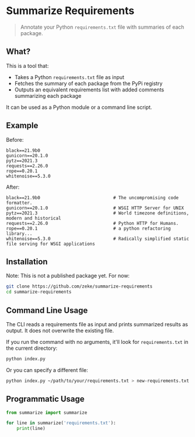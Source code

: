 # Summarize Requirements

> Annotate your Python `requirements.txt` file with summaries of each package.

## What?

This is a tool that:

- Takes a Python `requirements.txt` file as input
- Fetches the summary of each package from the PyPi registry
- Outputs an equivalent requirements list with added comments summarizing each package

It can be used as a Python module or a command line script.

## Example

Before:

```
black==21.9b0
gunicorn==20.1.0
pytz==2021.3
requests==2.26.0
rope==0.20.1
whitenoise==5.3.0
```

After:

```
black==21.9b0                            # The uncompromising code formatter.
gunicorn==20.1.0                         # WSGI HTTP Server for UNIX
pytz==2021.3                             # World timezone definitions, modern and historical
requests==2.26.0                         # Python HTTP for Humans.
rope==0.20.1                             # a python refactoring library...
whitenoise==5.3.0                        # Radically simplified static file serving for WSGI applications
```

## Installation

Note: This is not a published package yet. For now:

```sh
git clone https://github.com/zeke/summarize-requirements
cd summarize-requirements
```

## Command Line Usage

The CLI reads a requirements file as input and prints summarized results as output. It does not overwrite the existing file.

If you run the command with no arguments, it'll look for `requirements.txt` in the current directory:

```sh
python index.py
```

Or you can specify a different file:

```sh
python index.py ~/path/to/your/requirements.txt > new-requirements.txt
```

## Programmatic Usage

```py
from summarize import summarize

for line in summarize('requirements.txt'):
    print(line)
```
